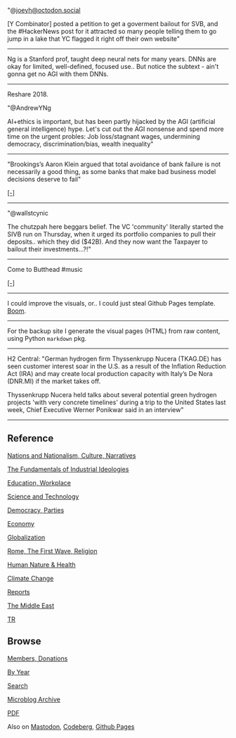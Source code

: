 
"@joeyh@octodon.social

[Y Combinator] posted a petition to get a goverment bailout for SVB,
and the \#HackerNews post for it attracted so many people telling them
to go jump in a lake that YC flagged it right off their own website"

---

Ng is a Stanford prof, taught deep neural nets for many years. DNNs
are okay for limited, well-defined, focused use.. But notice the
subtext - ain't gonna get no AGI with them DNNs.

---

Reshare 2018.

"@AndrewYNg

AI+ethics is important, but has been partly hijacked by the AGI
(artificial general intelligence) hype. Let's cut out the AGI nonsense
and spend more time on the urgent probles: Job loss/stagnant wages,
undermining democracy, discrimination/bias, wealth inequality"

---

"Brookings’s Aaron Klein argued that total avoidance of bank failure is
not necessarily a good thing, as some banks that make bad business
model decisions deserve to fail"

[[-]](https://www.brookings.edu/2023/03/10/forum-on-the-future-of-the-federal-home-loan-bank-system-highlights-from-the-brookings-and-bu-law-event/)

---

"@wallstcynic

The chutzpah here beggars belief. The VC 'community' literally started
the SIVB run on Thursday, when it urged its portfolio companies to
pull their deposits.. which they did ($42B). And they now want the
Taxpayer to bailout their investments…?!"

---

Come to Butthead \#music

[[-]](https://youtu.be/Iht77cJGRl4)

---

I could improve the visuals, or.. I could just steal Github Pages
template. [Boom](https://muratk5n.codeberg.page/en/).

---

For the backup site I generate the visual pages (HTML) from raw content,
using Python `markdown` pkg. 

---

H2 Central: "German hydrogen firm Thyssenkrupp Nucera (TKAG.DE) has
seen customer interest soar in the U.S. as a result of the Inflation
Reduction Act (IRA) and may create local production capacity with
Italy’s De Nora (DNR.MI) if the market takes off.

Thyssenkrupp Nucera held talks about several potential green hydrogen
projects 'with very concrete timelines' during a trip to the United
States last week, Chief Executive Werner Ponikwar said in an interview"

---

## Reference

[Nations and Nationalism, Culture, Narratives](0119/2013/02/nations-and-nationalism.html)

[The Fundamentals of Industrial Ideologies](0119/2011/04/fundamentals-of-industrial-ideologies.html)

[Education, Workplace](0119/2017/09/education-workplace.html)

[Science and Technology](0119/2018/09/science-technology.html)

[Democracy, Parties](0119/2016/11/democracy.html)

[Economy](2021/01/economy.html)

[Globalization](0119/2018/09/globalization.html)

[Rome, The First Wave, Religion](0119/2017/12/rome.html)

[Human Nature & Health](2020/07/human-nature.html)

[Climate Change](2022/01/climate.html)

[Reports](2021/01/reports.html)

[The Middle East](0119/2019/07/middleeast.html)

[TR](../tr/index.html)

## Browse

[Members, Donations](2022/08/members.html)

[By Year](years.html)

[Search](search.html)

[Microblog Archive](mbl/index.html)

[PDF](https://drive.google.com/uc?export=view&id=1FSi-1MnqXVq_PVTEXzzflwN8-7h92N_R)

Also on 
[Mastodon](https://masto.ai/@muratk3n),
[Codeberg](https://muratk5n.codeberg.page/en/),
[Github Pages](https://muratk5n.github.io/thirdwave/en/)

